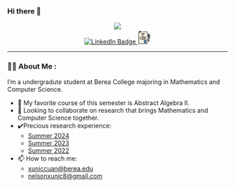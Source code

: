 ### Hi there 👋
<div id="header" align="center">
  <img src="https://media.giphy.com/media/M9gbBd9nbDrOTu1Mqx/giphy.gif" width="100"/>

  <div id="badges">
  <a href="https://www.linkedin.com/in/nelson-xunic-cua/">
    <img src="https://img.shields.io/badge/LinkedIn-blue?style=for-the-badge&logo=linkedin&logoColor=white" alt="LinkedIn Badge"/>
  </a>
  <a href="https://drive.google.com/file/d/1ImtVMT3A09AZsDMI7AJ41ZHBJTFzuOgf/view?usp=sharing">
    <img src="https://github.com/NelsonXunic/NelsonXunic/blob/main/curriculum-vitae.png"?style=for-the-badge&logo=cv&logoColor=white" alt="CV Badge" width="30" height="30"/>
<!--     <a href="https://www.freepik.com/icon/curriculum-vitae_1207431">Icon by Freepik</a> -->
  </a>
    <!--<a href="your-twitter-URL">
    <img src="https://img.shields.io/badge/Twitter-blue?style=for-the-badge&logo=twitter&logoColor=white" alt="Twitter Badge"/>
  </a> -->
</div>

</div>

<!--
**NelsonXunic/NelsonXunic** is a ✨ _special_ ✨ repository because its `README.md` (this file) appears on your GitHub profile.

Here are some ideas to get you started:
-->
---

### :man_technologist: About Me :
I’m a undergradute student at Berea College majoring in Mathematics and Computer Science.
  - 🌱 My favorite course of this semester is Abstract Algebra II.
  - 👯 Looking to collaborate on research that brings Mathematics and Computer Science together.
  - ✔️Precious research experience:
     - <a href="https://drive.google.com/file/d/1drYae_MRA5kmhXTL8EzkqtESVQYOqnp-/view?usp=sharing"> Summer 2024 </a>
     - <a href="https://drive.google.com/file/d/1v2dM3KGYqBhr_kHsN1byKJtQMc3dK89y/view?usp=sharing"> Summer 2023  </a>
     - <a href="https://drive.google.com/file/d/1XuqHMD_Ayw93FgpNxzTJFT9rqDHtNlV3/view?usp=sharing"> Summer 2022  </a>
  - 📫 How to reach me:
    - xuniccuan@berea.edu
    - nelsonxunic8@gmail.com
    
  <!-- - 🤔 I’m looking for help with ... ->
  <!-- - 💬 Ask me about ... -->
  <!-- - ⚡ Fun fact: ... -->

